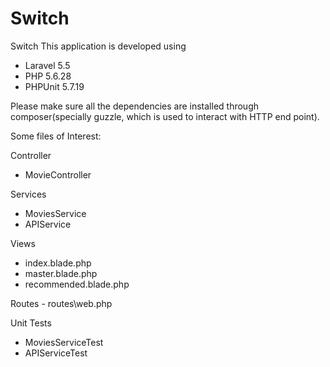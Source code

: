 # Switch
Switch
This application is developed using 
- Laravel 5.5
- PHP 5.6.28
- PHPUnit 5.7.19

Please make sure all the dependencies are installed through composer(specially guzzle, which is used to interact with HTTP end point).

Some files of Interest:

Controller
- MovieController

Services
- MoviesService
- APIService

Views
- index.blade.php
- master.blade.php
- recommended.blade.php

Routes - routes\web.php

Unit Tests
- MoviesServiceTest
- APIServiceTest
